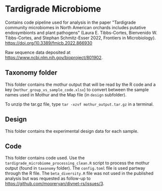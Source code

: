 # Tardigrade Microbiome
Contains code pipeline used for analysis in the paper "Tardigrade community microbiomes in North American orchards includes putative endosymbionts and plant pathogens" (Laura E. Tibbs-Cortes, Bienvenido W. Tibbs-Cortes, and Stephan Schmitz-Esser 2022, Frontiers in Microbiology). https://doi.org/10.3389/fmicb.2022.866930

Raw sequence data deposited at https://www.ncbi.nlm.nih.gov/bioproject/801902. 

## Taxonomy folder
This folder contains the mothur output that will be read by the R code and a key (`mothur_group_vs_sample_code.xlsx`) to convert between the sample names used in Mothur and the Map file (in `design` subfolder).

To unzip the tar.gz file, type `tar -xzvf mothur_output.tar.gz` in a terminal.

## Design
This folder contains the experimental design data for each sample.

## Code
This folder contains code used. Use the `tardigrade_microbiome_processing_clean.R` script to process the mothur output (found in `taxonomy` folder). The `config.toml` file is used partway through the R file. The `beta_diversity.R` file was not used in the published analysis but was requested as follow-up to https://github.com/mooreryan/divnet-rs/issues/3. 
